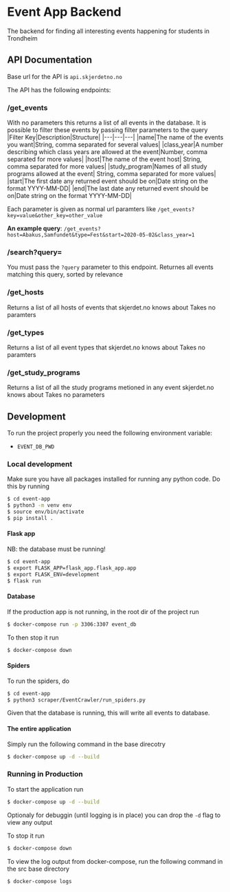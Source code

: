 # Event App Backend 
The backend for finding all interesting events happening for students in Trondheim

## API Documentation
Base url for the API is 
`api.skjerdetno.no`

The API has the following endpoints: 
### /get_events
With no parameters this returns a list of all events in the database.
It is possible to filter these events by passing filter parameters to the query
|Filter Key|Description|Structure|
|---|---|---|
|name|The name of the events you want|String, comma separated for several values|
|class_year|A number describing which class years are allowed at the event|Number, comma separated for more values|
|host|The name of the event host| String, comma separated for more values|
|study_program|Names of all study programs allowed at the event| String, comma separated for more values|
|start|The first date any returned event should be on|Date string on the format YYYY-MM-DD|
|end|The last date any returned event should be on|Date string on the format YYYY-MM-DD|

Each parameter is given as normal url paramters like `/get_events?key=value&other_key=other_value`

**An example query**: 
```/get_events?host=Abakus,Samfundet&type=Fest&start=2020-05-02&class_year=1```

### /search?query=
You must pass the `?query` parameter to this endpoint. Returnes all events matching this query, sorted by relevance

### /get_hosts
Returns a list of all hosts of events that skjerdet.no knows about
Takes no paramters

### /get_types
Returns a list of all event types that skjerdet.no knows about
Takes no paramters

### /get_study_programs
Returns a list of all the study programs metioned in any event skjerdet.no knows about
Takes no parameters

## Development 
To run the project properly you need the following environment variable:
- `EVENT_DB_PWD`



### Local development
Make sure you have all packages installed for running any python code. 
Do this by running
```bash
$ cd event-app
$ python3 -m venv env
$ source env/bin/activate
$ pip install .
```

#### Flask app
NB: the database must be running! 
```bash
$ cd event-app 
$ export FLASK_APP=flask_app.flask_app.app
$ export FLASK_ENV=development
$ flask run 
```

#### Database
If the production app is not running, in the root dir of the project run 

```bash 
$ docker-compose run -p 3306:3307 event_db
```

To then stop it run 
```bash 
$ docker-compose down 
```

#### Spiders
To run the spiders, do

```bash
$ cd event-app
$ python3 scraper/EventCrawler/run_spiders.py
```
Given that the database is running, this will write all events to database.

#### The entire application 
Simply run the following command in the base direcotry
```bash
$ docker-compose up -d --build
```

### Running in Production 
To start the application run 
```bash
$ docker-compose up -d --build
```
Optionaly for debuggin (until logging is in place) you can drop the `-d` flag to view any output

To stop it run 
```bash
$ docker-compose down
```

To view the log output from docker-compose, run the following command in the src base directory
```bash
$ docker-compose logs
```

